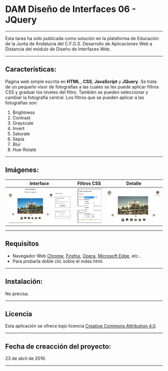 DAM Diseño de Interfaces 06 - JQuery
=================================

_ _ _
Esta tarea ha sido publicada como solución en la plataforma de Educación de la Junta de Andalucía del C.F.G.S. Desarrollo de Aplicaciones Web a Distancia del módulo de Diseño de Interfaces Web.

_ _ _
## Características:
Pagina web simple escrita en **HTML **,** CSS**, **JavaScript** y **JQuery**. Se trata de un pequeño visor de fotografías a las cuales se les puede aplicar filtros CSS y graduar los niveles del filtro. También se pueden seleccionar y cambiar la fotografía central.
Los filtros que se pueden aplicar a las fotografías son:
1. Brightness
2. Contrast
3. Grayscale
4. Invert
5. Saturate
6. Sepia
7. Blur
8. Hue-Rotate

- - -
## Imágenes:
| Interface | Filtros CSS |Detalle|
|--------|--------|--------|
|![img01]|![img02]|![img03]|

- - -
## Requisitos
- Navegador Web [Chrome], [Firefox], [Opera], [Microsoft Edge], etc..
- Para probarla doble clic sobre el index.html.

- - -
## Instalación:
No precisa.

- - -
## Licencia
Esta aplicación se ofrece bajo licencia [Creative Commons Attribution 4.0].

- - -
## Fecha de creacción del proyecto:
23 de abril de 2019.


- - -


[img01]: ./imagenes/img01.jpg
[img02]: ./imagenes/img02.jpg
[img03]: ./imagenes/img03.jpg
[Chrome]: https://www.google.es/chrome/browser/desktop/index.html
[Firefox]: https://www.mozilla.org/es-ES/firefox/new/
[Opera]: http://www.opera.com/es
[Microsoft Edge]: https://www.microsoft.com/es-es/windows/microsoft-edge
[XAMPP]: https://www.apachefriends.org/es/index.html
[WampServer]: http://www.wampserver.com/en/
[Creative Commons Attribution 4.0]: (https://choosealicense.com/licenses/cc-by-4.0/)